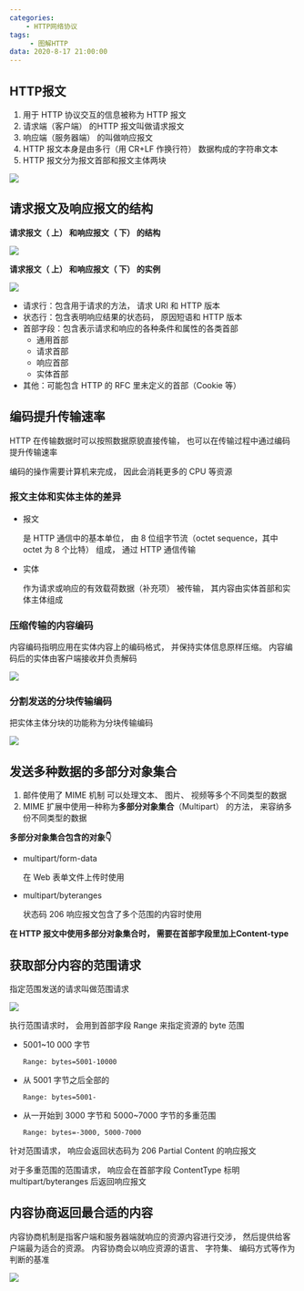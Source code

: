 ```yaml
---
categories:
    - HTTP网络协议
tags:
	 - 图解HTTP
data: 2020-8-17 21:00:00
---
```




## HTTP报文

1. 用于 HTTP 协议交互的信息被称为 HTTP 报文
2. 请求端（客户端） 的HTTP 报文叫做请求报文
3.  响应端（服务器端） 的叫做响应报文
4. HTTP 报文本身是由多行（用 CR+LF 作换行符） 数据构成的字符串文本
5. HTTP 报文分为报文首部和报文主体两块

![](https://s1.ax1x.com/2020/08/17/dn9I9f.png)

## 请求报文及响应报文的结构

**请求报文（ 上） 和响应报文（ 下） 的结构**

![](https://s1.ax1x.com/2020/08/17/dn9TgS.png)



**请求报文（ 上） 和响应报文（ 下） 的实例**

![](https://s1.ax1x.com/2020/08/17/dn9buQ.png)



* 请求行：包含用于请求的方法， 请求 URI 和 HTTP 版本
* 状态行：包含表明响应结果的状态码， 原因短语和 HTTP 版本
* 首部字段：包含表示请求和响应的各种条件和属性的各类首部
  * 通用首部
  * 请求首部
  * 响应首部
  * 实体首部
* 其他：可能包含 HTTP 的 RFC 里未定义的首部（Cookie 等）



## 编码提升传输速率

HTTP 在传输数据时可以按照数据原貌直接传输， 也可以在传输过程中通过编码提升传输速率

编码的操作需要计算机来完成， 因此会消耗更多的 CPU 等资源



### 报文主体和实体主体的差异

* 报文

  是 HTTP 通信中的基本单位， 由 8 位组字节流（octet sequence，其中 octet 为 8 个比特） 组成， 通过 HTTP 通信传输

* 实体

  作为请求或响应的有效载荷数据（补充项） 被传输， 其内容由实体首部和实体主体组成



### 压缩传输的内容编码

内容编码指明应用在实体内容上的编码格式， 并保持实体信息原样压缩。 内容编码后的实体由客户端接收并负责解码

![](https://s1.ax1x.com/2020/08/17/dn9o38.png)



### 分割发送的分块传输编码

把实体主体分块的功能称为分块传输编码

![](https://s1.ax1x.com/2020/08/17/dn97jg.png)



## 发送多种数据的多部分对象集合

1. 邮件使用了 MIME 机制 可以处理文本、 图片、 视频等多个不同类型的数据
2.  MIME 扩展中使用一种称为**多部分对象集合**（Multipart） 的方法， 来容纳多份不同类型的数据



**多部分对象集合包含的对象👇**

* multipart/form-data

  在 Web 表单文件上传时使用

* multipart/byteranges

  状态码 206 响应报文包含了多个范围的内容时使用



**在 HTTP 报文中使用多部分对象集合时， 需要在首部字段里加上Content-type**



##  获取部分内容的范围请求

指定范围发送的请求叫做范围请求

![](https://s1.ax1x.com/2020/08/17/dn9LHs.png)

执行范围请求时， 会用到首部字段 Range 来指定资源的 byte 范围



* 5001~10 000 字节

  ```
  Range: bytes=5001-10000
  ```

* 从 5001 字节之后全部的

  ```
  Range: bytes=5001-
  ```

* 从一开始到 3000 字节和 5000~7000 字节的多重范围

  ```
  Range: bytes=-3000, 5000-7000
  ```

  

针对范围请求， 响应会返回状态码为 206 Partial Content 的响应报文

对于多重范围的范围请求， 响应会在首部字段 ContentType 标明 multipart/byteranges 后返回响应报文



## 内容协商返回最合适的内容

内容协商机制是指客户端和服务器端就响应的资源内容进行交涉， 然后提供给客户端最为适合的资源。 内容协商会以响应资源的语言、 字符集、 编码方式等作为判断的基准

![](https://s1.ax1x.com/2020/08/17/dn9qBj.png)